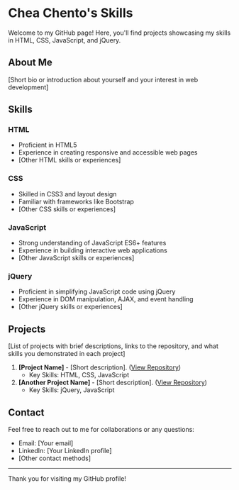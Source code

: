 # Chea Chento's Skills

Welcome to my GitHub page! Here, you'll find projects showcasing my skills in HTML, CSS, JavaScript, and jQuery.

## About Me

[Short bio or introduction about yourself and your interest in web development]

## Skills

### HTML
- Proficient in HTML5
- Experience in creating responsive and accessible web pages
- [Other HTML skills or experiences]

### CSS
- Skilled in CSS3 and layout design
- Familiar with frameworks like Bootstrap
- [Other CSS skills or experiences]

### JavaScript
- Strong understanding of JavaScript ES6+ features
- Experience in building interactive web applications
- [Other JavaScript skills or experiences]

### jQuery
- Proficient in simplifying JavaScript code using jQuery
- Experience in DOM manipulation, AJAX, and event handling
- [Other jQuery skills or experiences]

## Projects

[List of projects with brief descriptions, links to the repository, and what skills you demonstrated in each project]

1. **[Project Name]** - [Short description]. ([View Repository](link_to_repository))
   - Key Skills: HTML, CSS, JavaScript
2. **[Another Project Name]** - [Short description]. ([View Repository](link_to_repository))
   - Key Skills: jQuery, JavaScript

## Contact

Feel free to reach out to me for collaborations or any questions:

- Email: [Your email]
- LinkedIn: [Your LinkedIn profile]
- [Other contact methods]

---

Thank you for visiting my GitHub profile!

